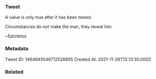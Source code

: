 ### Tweet
A value is only true after it has been tested.

Circumstances do not make the man, 
they reveal him.  

~Epictetus

### Metadata
Tweet ID: 1464945546712526855
Created At: 2021-11-28T13:13:30.000Z

### Related

